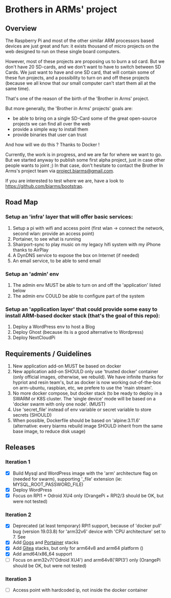 # Brothers in ARMs' project

## Overview
The Raspberry Pi and most of the other similar ARM processors based devices are just great and fun:
it exists thousand of micro projects on the web designed to run on these single board computers.

However, most of these projects are proposing us to burn a sd card.
But we don't have 20 SD-cards, and we don't want to have to switch between SD Cards. We just want to have and one SD card, that will contain some of these fun projects,
and a possibility to turn on and off these projects (because we all know that our small computer can't start them all at the same time).

That's one of the reason of the birth of the 'Brother in Arms' project.

But more generally, the 'Brother in Arms' projects' goals are:
 - be able to bring on a single SD-Card some of the great open-source projects we can find all over the web
 - provide a simple way to install them
 - provide binaries that user can trust

And how will we do this ? Thanks to Docker !

Currently, the work is in progress, and we are far for where we want to go.
But we started anyway to publish some first alpha project, just in case other people wants to joint ;)
In that case, don't hesitate to contact the Brother In Arms's project team via project.biarms@gmail.com.

If you are interested to test where we are, have a look to https://github.com/biarms/bootstrap.

## Road Map
### Setup an 'infra' layer that will offer basic services:
1. Setup a pi with wifi and access point (first wlan -> connect the network, second wlan: provide an access point)
2. Portainer, to see what is running
3. Shairport-sync to play music on my legacy hifi system with my iPhone thanks to AirPlay
4. A DynDNS service to expose the box on Internet (if needed)
5. An email service, to be able to send email

### Setup an 'admin' env
1. The admin env MUST be able to turn on and off the 'application' listed below
2. The admin env COULD be able to configure part of the system

### Setup an 'application layer' that could provide some easy to install ARM-based docker stack (that's the goal of this repo):
1. Deploy a WordPress env to host a Blog
2. Deploy Ghost (because its is a good alternative to Wordpress)
3. Deploy NextCloudPi

## Requirements / Guidelines
1. New application add-on MUST be based on docker
2. New application add-on SHOULD only use 'trusted docker' container (only official images, otherwise, we rebuild). We have infinite
   thanks for hypriot and resin team's, but as docker is now working out-of-the-box on arm-ubuntu, raspbian, etc, we prefere to use
   the 'main stream'.
3. No more docker compose, but docker stack (to be ready to deploy in a SWARM or K8S cluster. The 'single device' mode
   will be based on a 'docker swarm with only one node'. (MUST)
4. Use 'secret_file' instead of env variable or secret variable to store secrets (SHOULD)
5. When possible, Dockerfile should be based on 'alpine:3.11.6' (alternative: every biarms rebuild image SHOULD inherit from the same base image, to reduce disk usage)

## Releases
### Iteration 1
 - [x] Build Mysql and WordPress image with the 'arm' architecture flag on (needed for swarm), supporting '_file' extension
       (ie: MYSQL_ROOT_PASSWORD_FILE)
 - [x] Deploy WordPress
 - [x] Focus on RPI1 + Odroid XU4 only (OrangePi + RPI2/3 should be OK, but were not tested)
 
### Iteration 2
 - [x] Deprecated (at least temporary) RPI1 support, because of 'docker pull' bug (version 19.03.8) for 'arm32v6' device with 'CPU architecture' set to 7. See 
 - [x] Add [Gogs](https://gogs.io/) and [Portainer](https://www.portainer.io/) stacks
 - [x] Add [Gitea](https://gitea.io/) stacks, but only for arm64v8 and arm64 platform ()
 - [x] Add amd64/x86_64 support
 - [ ] Focus on arm32v7('Odroid XU4') and arm64v8('RPI3') only (OrangePi should be OK, but were not tested)
 
### Iteration 3
 - [ ] Access point with hardcoded ip, not inside the docker container
